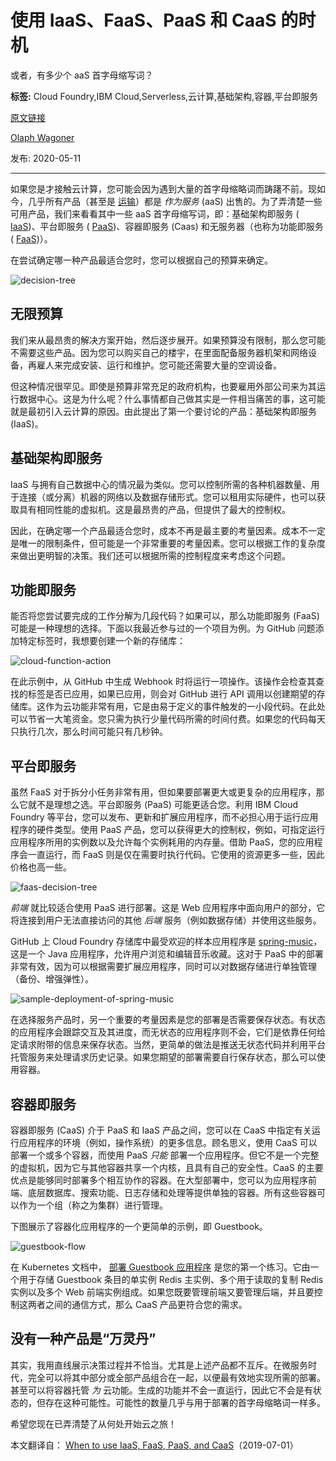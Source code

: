 # 使用 IaaS、FaaS、PaaS 和 CaaS 的时机
或者，有多少个 aaS 首字母缩写词？

**标签:** Cloud Foundry,IBM Cloud,Serverless,云计算,基础架构,容器,平台即服务

[原文链接](https://developer.ibm.com/zh/articles/when-to-use-iaas-faas-paas-and-caas/)

[Olaph Wagoner](https://developer.ibm.com/zh/profiles/mwagone)

发布: 2020-05-11

* * *

如果您是才接触云计算，您可能会因为遇到大量的首字母缩略词而踌躇不前。现如今，几乎所有产品（甚至是 [运输](https://ridesharecentral.com/taas-what-is-it-and-what-does-it-mean-for-the-future-of-transportation)）都是 _作为服务_ (aaS) 出售的。为了弄清楚一些可用产品，我们来看看其中一些 aaS 首字母缩写词，即：基础架构即服务 ( [IaaS](https://en.wikipedia.org/wiki/Infrastructure_as_a_service))、平台即服务 ( [PaaS](https://en.wikipedia.org/wiki/Platform_as_a_service))、容器即服务 (Caas) 和无服务器（也称为功能即服务 ( [FaaS](https://en.wikipedia.org/wiki/Function_as_a_service))）。

在尝试确定哪一种产品最适合您时，您可以根据自己的预算来确定。

![decision-tree](../ibm_articles_img/when-to-use-iaas-faas-paas-and-caas_images_decision-tree.png)

## 无限预算

我们来从最昂贵的解决方案开始，然后逐步展开。如果预算没有限制，那么您可能不需要这些产品。因为您可以购买自己的楼宇，在里面配备服务器机架和网络设备，再雇人来完成安装、运行和维护。您可能还需要大量的空调设备。

但这种情况很罕见。即使是预算非常充足的政府机构，也要雇用外部公司来为其运行数据中心。这是为什么呢？什么事情都自己做其实是一件相当痛苦的事，这可能就是最初引入云计算的原因。由此提出了第一个要讨论的产品：基础架构即服务 (IaaS)。

## 基础架构即服务

IaaS 与拥有自己数据中心的情况最为类似。您可以控制所需的各种机器数量、用于连接（或分离）机器的网络以及数据存储形式。您可以租用实际硬件，也可以获取具有相同性能的虚拟机。这是最昂贵的产品，但提供了最大的控制权。

因此，在确定哪一个产品最适合您时，成本不再是最主要的考量因素。成本不一定是唯一的限制条件，但可能是一个非常重要的考量因素。您可以根据工作的复杂度来做出更明智的决策。我们还可以根据所需的控制程度来考虑这个问题。

## 功能即服务

能否将您尝试要完成的工作分解为几段代码？如果可以，那么功能即服务 (FaaS) 可能是一种理想的选择。下面以我最近参与过的一个项目为例。为 GitHub 问题添加特定标签时，我想要创建一个新的存储库：

![cloud-function-action](../ibm_articles_img/when-to-use-iaas-faas-paas-and-caas_images_cloud-function-action.png)

在此示例中，从 GitHub 中生成 Webhook 时将运行一项操作。该操作会检查其查找的标签是否已应用，如果已应用，则会对 GitHub 进行 API 调用以创建期望的存储库。这作为云功能非常有用，它是由易于定义的事件触发的一小段代码。在此处可以节省一大笔资金。您只需为执行少量代码所需的时间付费。如果您的代码每天只执行几次，那么时间可能只有几秒钟。

## 平台即服务

虽然 FaaS 对于拆分小任务非常有用，但如果要部署更大或更复杂的应用程序，那么它就不是理想之选。平台即服务 (PaaS) 可能更适合您。利用 IBM Cloud Foundry 等平台，您可以发布、更新和扩展应用程序，而不必担心用于运行应用程序的硬件类型。使用 PaaS 产品，您可以获得更大的控制权，例如，可指定运行应用程序所用的实例数以及允许每个实例耗用的内存量。借助 PaaS，您的应用程序会一直运行，而 FaaS 则是仅在需要时执行代码。它使用的资源更多一些，因此价格也高一些。

![faas-decision-tree](../ibm_articles_img/when-to-use-iaas-faas-paas-and-caas_images_faas-decision-tree.png)

_前端_ 就比较适合使用 PaaS 进行部署。这是 Web 应用程序中面向用户的部分，它将连接到用户无法直接访问的其他 _后端_ 服务（例如数据存储）并使用这些服务。

GitHub 上 Cloud Foundry 存储库中最受欢迎的样本应用程序是 [spring-music](https://github.com/cloudfoundry-samples/spring-music)，这是一个 Java 应用程序，允许用户浏览和编辑音乐收藏。这对于 PaaS 中的部署非常有效，因为可以根据需要扩展应用程序，同时可以对数据存储进行单独管理（备份、增强弹性）。

![sample-deployment-of-spring-music](../ibm_articles_img/when-to-use-iaas-faas-paas-and-caas_images_sample-deployment-of-spring-music.png)

在选择服务产品时，另一个重要的考量因素是您的部署是否需要保存状态。有状态的应用程序会跟踪交互及其进度，而无状态的应用程序则不会，它们是依靠任何给定请求附带的信息来保存状态。当然，更简单的做法是推送无状态代码并利用平台托管服务来处理请求历史记录。如果您期望的部署需要自行保存状态，那么可以使用容器。

## 容器即服务

容器即服务 (CaaS) 介于 PaaS 和 IaaS 产品之间，您可以在 CaaS 中指定有关运行应用程序的环境（例如，操作系统）的更多信息。顾名思义，使用 CaaS 可以部署一个或多个容器，而使用 PaaS _只能_ 部署一个应用程序。但它不是一个完整的虚拟机，因为它与其他容器共享一个内核，且具有自己的安全性。CaaS 的主要优点是能够同时部署多个相互协作的容器。在大型部署中，您可以为应用程序前端、底层数据库、搜索功能、日志存储和处理等提供单独的容器。所有这些容器可以作为一个组（称之为集群）进行管理。

下图展示了容器化应用程序的一个更简单的示例，即 Guestbook。

![guestbook-flow](../ibm_articles_img/when-to-use-iaas-faas-paas-and-caas_images_guestbook-flow.png)

在 Kubernetes 文档中， [部署 Guestbook 应用程序](https://kubernetes.io/docs/tutorials/stateless-application/guestbook/) 是您的第一个练习。它由一个用于存储 Guestbook 条目的单实例 Redis 主实例、多个用于读取的复制 Redis 实例以及多个 Web 前端实例组成。如果您既要管理前端又要管理后端，并且要控制这两者之间的通信方式，那么 CaaS 产品更符合您的需求。

## 没有一种产品是“万灵丹”

其实，我用直线展示决策过程并不恰当。尤其是上述产品都不互斥。在微服务时代，完全可以将其中部分或全部产品组合在一起，以便最有效地实现所需的部署。甚至可以将容器托管 _为_ 云功能。生成的功能并不会一直运行，因此它不会是有状态的，但存在这种可能性。可能性的数量几乎与用于部署的首字母缩略词一样多。

希望您现在已弄清楚了从何处开始云之旅！

本文翻译自： [When to use IaaS, FaaS, PaaS, and CaaS](https://developer.ibm.com/depmodels/cloud/articles/when-to-use-iaas-faas-paas-and-caas)（2019-07-01）